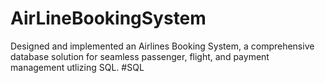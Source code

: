 # AirLineBookingSystem
Designed and implemented an Airlines Booking System, a comprehensive database solution for seamless passenger, flight, and payment management utlizing SQL. #SQL
